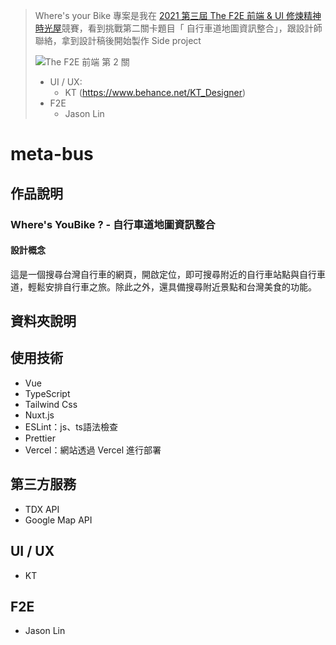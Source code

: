 > Where's your Bike 專案是我在 [2021 第三屆 The F2E 前端 & UI 修煉精神時光屋](https://2021.thef2e.com/)競賽，看到挑戰第二關卡題目「 自行車道地圖資訊整合」，跟設計師聯絡，拿到設計稿後開始製作 Side project
>
> ![The F2E 前端 第 2 關](https://2021.thef2e.com/_nuxt/img/week2.3ba5070.png)
>
>
> - UI / UX:
>   - KT (https://www.behance.net/KT_Designer)
> - F2E
>   - Jason Lin
# meta-bus


## 作品說明

### Where's YouBike ? - 自行車道地圖資訊整合

#### 設計概念

這是一個搜尋台灣自行車的網頁，開啟定位，即可搜尋附近的自行車站點與自行車道，輕鬆安排自行車之旅。除此之外，還具備搜尋附近景點和台灣美食的功能。

## 資料夾說明


## 使用技術

- Vue
- TypeScript
- Tailwind Css
- Nuxt.js
- ESLint：js、ts語法檢查
- Prettier
- Vercel：網站透過 Vercel 進行部署

## 第三方服務

- TDX API
- Google Map API

## UI / UX

- KT

## F2E
- Jason Lin
